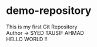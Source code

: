 # demo-repository
This is my first Git Repository
<br>
Author -> SYED TAUSIF AHMAD 
<br>
HELLO WORLD !!